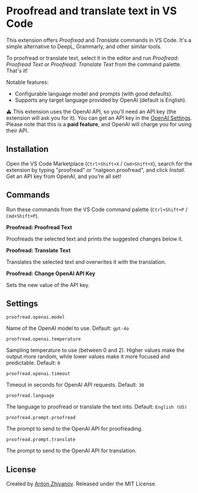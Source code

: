 # Proofread and translate text in VS Code

This extension offers _Proofread_ and _Translate_ commands in VS Code. It's a simple alternative to DeepL, Grammarly, and other similar tools.

To proofread or translate text, select it in the editor and run _Proofread: Proofread Text_ or _Proofread: Translate Text_ from the command palette. That's it!

Notable features:

-   Configurable language model and prompts (with good defaults).
-   Supports any target language provided by OpenAI (default is English).

⚠️ This extension uses the OpenAI API, so you'll need an API key (the extension will ask you for it). You can get an API key in the [OpenAI Settings](https://platform.openai.com/settings/organization/api-keys). Please note that this is a **paid feature**, and OpenAI will charge you for using their API.

## Installation

Open the VS Code Marketplace (`Ctrl+Shift+X` / `Cmd+Shift+X`), search for the extension by typing "proofread" or "nalgeon.proofread", and click _Install_. Get an API key from OpenAI, and you're all set!

## Commands

Run these commands from the VS Code command palette (`Ctrl+Shift+P` / `Cmd+Shift+P`).

**Proofread: Proofread Text**

Proofreads the selected text and prints the suggested changes below it.

**Proofread: Translate Text**

Translates the selected text and overwrites it with the translation.

**Proofread: Change OpenAI API Key**

Sets the new value of the API key.

## Settings

`proofread.openai.model`

Name of the OpenAI model to use. Default: `gpt-4o`

`proofread.openai.temperature`

Sampling temperature to use (between 0 and 2). Higher values make the output more random, while lower values make it more focused and predictable. Default: `0`

`proofread.openai.timeout`

Timeout in seconds for OpenAI API requests. Default: `30`

`proofread.language`

The language to proofread or translate the text into. Default: `English (US)`

`proofread.prompt.proofread`

The prompt to send to the OpenAI API for proofreading.

`proofread.prompt.translate`

The prompt to send to the OpenAI API for translation.

## License

Created by [Anton Zhiyanov](https://antonz.org/). Released under the MIT License.
